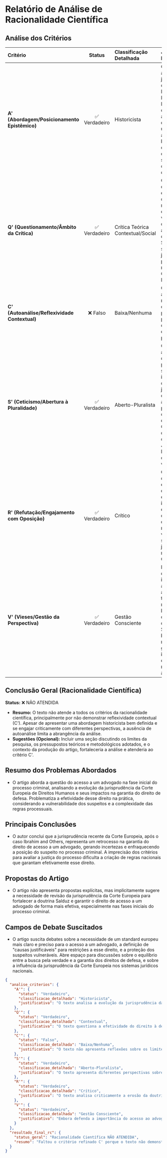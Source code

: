 
# Relatório de Análise de Racionalidade Científica

## Análise dos Critérios

| Critério | Status | Classificação Detalhada | Justificativa Principal |
| :--------------------------------------------------- | :-----------: | :---------------------------------------------------------- | :---------------------------------------------------------- |
| **A' (Abordagem/Posicionamento Epistêmico)** | ✅ Verdadeiro | Historicista | O texto analisa a evolução da jurisprudência da Corte Europeia de Direitos Humanos sobre o acesso a um advogado, demonstrando uma abordagem historicista que considera a construção social e contextual do direito.  |
| **Q' (Questionamento/Âmbito da Crítica)** | ✅ Verdadeiro | Crítica Teórica Contextual/Social | O texto questiona a efetividade do direito à defesa na prática, considerando a vulnerabilidade dos suspeitos e as implicações da doutrina Salduz para os sistemas jurídicos dos países membros do Conselho da Europa.  |
| **C' (Autoanálise/Reflexividade Contextual)** | ❌ Falso | Baixa/Nenhuma | O texto não apresenta reflexões sobre os limites da pesquisa, seus pressupostos ou o contexto da própria produção.  |
| **S' (Ceticismo/Abertura à Pluralidade)** | ✅ Verdadeiro | Aberto-Pluralista | O texto apresenta diferentes perspectivas sobre o tema, incluindo doutrinas e jurisprudências, demonstrando abertura à pluralidade e complexidade do assunto. Cita opiniões divergentes, como a do Judge ad hoc Erotocritou no caso Panovits v. Cyprus. |
| **R' (Refutação/Engajamento com Oposição)** | ✅ Verdadeiro | Crítico | O texto analisa criticamente a erosão da doutrina Salduz e seus impactos na efetividade do direito de defesa, refutando a visão otimista sobre a jurisprudência recente da Corte Europeia.  |
| **V' (Vieses/Gestão da Perspectiva)** | ✅ Verdadeiro | Gestão Consciente | Embora defenda a importância do acesso ao advogado, o texto reconhece os limites e desafios da doutrina Salduz, buscando mitigar generalizações indevidas e considerando múltiplos ângulos. |


## Conclusão Geral (Racionalidade Científica)

**Status:** ❌ NÃO ATENDIDA

* **Resumo:** O texto não atende a todos os critérios da racionalidade científica, principalmente por não demonstrar reflexividade contextual (C'). Apesar de apresentar uma abordagem historicista bem definida e se engajar criticamente com diferentes perspectivas, a ausência de autoanálise limita a abrangência da análise.
* **Sugestões (Opcional):** Incluir uma seção discutindo os limites da pesquisa, os pressupostos teóricos e metodológicos adotados, e o contexto da produção do artigo, fortaleceria a análise e atenderia ao critério C'.

## Resumo dos Problemas Abordados

* O artigo aborda a questão do acesso a um advogado na fase inicial do processo criminal, analisando a evolução da jurisprudência da Corte Europeia de Direitos Humanos e seus impactos na garantia do direito de defesa. Problematiza a efetividade desse direito na prática, considerando a vulnerabilidade dos suspeitos e a complexidade das regras processuais.

## Principais Conclusões

* O autor conclui que a jurisprudência recente da Corte Europeia, após o caso Ibrahim and Others, representa um retrocesso na garantia do direito de acesso a um advogado, gerando incertezas e enfraquecendo a posição do suspeito no processo criminal. A imprecisão dos critérios para avaliar a justiça do processo dificulta a criação de regras nacionais que garantam efetivamente esse direito.

## Propostas do Artigo

* O artigo não apresenta propostas explícitas, mas implicitamente sugere a necessidade de revisão da jurisprudência da Corte Europeia para fortalecer a doutrina Salduz e garantir o direito de acesso a um advogado de forma mais efetiva, especialmente nas fases iniciais do processo criminal.

## Campos de Debate Suscitados

* O artigo suscita debates sobre a necessidade de um standard europeu mais claro e preciso para o acesso a um advogado, a definição de "causas justificáveis" para restrições a esse direito, e a proteção dos suspeitos vulneráveis. Abre espaço para discussões sobre o equilíbrio entre a busca pela verdade e a garantia dos direitos de defesa, e sobre a influência da jurisprudência da Corte Europeia nos sistemas jurídicos nacionais.


```json
{
  "analise_criterios": {
    "A'": {
      "status": "Verdadeiro",
      "classificacao_detalhada": "Historicista",
      "justificativa": "O texto analisa a evolução da jurisprudência da Corte Europeia de Direitos Humanos sobre o acesso a um advogado, demonstrando uma abordagem historicista que considera a construção social e contextual do direito."
    },
    "Q'": {
      "status": "Verdadeiro",
      "classificacao_detalhada": "Contextual",
      "justificativa": "O texto questiona a efetividade do direito à defesa na prática, considerando a vulnerabilidade dos suspeitos e as implicações da doutrina Salduz para os sistemas jurídicos dos países membros do Conselho da Europa."
    },
    "C'": {
      "status": "Falso",
      "classificacao_detalhada": "Baixa/Nenhuma",
      "justificativa": "O texto não apresenta reflexões sobre os limites da pesquisa, seus pressupostos ou o contexto da própria produção."
    },
    "S'": {
      "status": "Verdadeiro",
      "classificacao_detalhada": "Aberto-Pluralista",
      "justificativa": "O texto apresenta diferentes perspectivas sobre o tema, incluindo doutrinas e jurisprudências, demonstrando abertura à pluralidade e complexidade do assunto. Cita opiniões divergentes, como a do Judge ad hoc Erotocritou no caso Panovits v. Cyprus."
    },
    "R'": {
      "status": "Verdadeiro",
      "classificacao_detalhada": "Crítico",
      "justificativa": "O texto analisa criticamente a erosão da doutrina Salduz e seus impactos na efetividade do direito de defesa, refutando a visão otimista sobre a jurisprudência recente da Corte Europeia."
    },
    "V'": {
      "status": "Verdadeiro",
      "classificacao_detalhada": "Gestão Consciente",
      "justificativa": "Embora defenda a importância do acesso ao advogado, o texto reconhece os limites e desafios da doutrina Salduz, buscando mitigar generalizações indevidas e considerando múltiplos ângulos."
    }
  },
  "resultado_final_rc": {
    "status_geral": "Racionalidade Científica NÃO ATENDIDA",
    "resumo": "Faltou o critério refinado C' porque o texto não demonstrou reflexividade contextual."
  }
}
```
